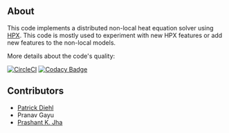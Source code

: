 ## About

This code implements a distributed non-local heat equation solver using [HPX](https://github.com/STEllAR-GROUP/hpx). This code is mostly used to experiment with new HPX features or
add new features to the non-local models. 

More details about the code's quality:

[![CircleCI](https://circleci.com/gh/nonlocalmodels/nonlocalheatequation.svg?style=shield)](https://circleci.com/gh/nonlocalmodels/nonlocalheatequation) [![Codacy Badge](https://api.codacy.com/project/badge/Grade/6fcd87ddfb4146f7b236c2ac2dc0bd42)](https://app.codacy.com/gh/nonlocalmodels/nonlocalheatequation?utm_source=github.com&utm_medium=referral&utm_content=nonlocalmodels/nonlocalheatequation&utm_campaign=Badge_Grade_Dashboard)

## Contributors

* [Patrick Diehl](https://www.diehlpk.de) 
* Pranav Gayu
* [Prashant K. Jha](https://www.math.lsu.edu/~jha/) 






